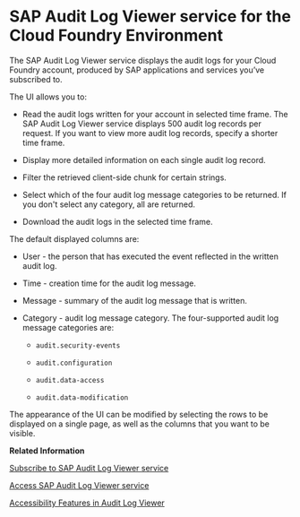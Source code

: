 <!-- loioe3baa5f1a0c64c44aac8ab3ea3d1b500 -->

# SAP Audit Log Viewer service for the Cloud Foundry Environment

The SAP Audit Log Viewer service displays the audit logs for your Cloud Foundry account, produced by SAP applications and services you’ve subscribed to.

The UI allows you to:

-   Read the audit logs written for your account in selected time frame. The SAP Audit Log Viewer service displays 500 audit log records per request. If you want to view more audit log records, specify a shorter time frame.

-   Display more detailed information on each single audit log record.

-   Filter the retrieved client-side chunk for certain strings.

-   Select which of the four audit log message categories to be returned. If you don't select any category, all are returned.

-   Download the audit logs in the selected time frame.


The default displayed columns are:

-   User - the person that has executed the event reflected in the written audit log.

-   Time - creation time for the audit log message.

-   Message - summary of the audit log message that is written.

-   Category - audit log message category. The four-supported audit log message categories are:

    -   `audit.security-events`

    -   `audit.configuration`

    -   `audit.data-access`

    -   `audit.data-modification`



The appearance of the UI can be modified by selecting the rows to be displayed on a single page, as well as the columns that you want to be visible.

**Related Information**  


[Subscribe to SAP Audit Log Viewer service](subscribe-to-sap-audit-log-viewer-service-8ef9054.md "Subscribe to SAP Audit Log Viewer service for access to audit log information.")

[Access SAP Audit Log Viewer service](access-sap-audit-log-viewer-service-af26206.md "")

[Accessibility Features in Audit Log Viewer](accessibility-features-in-audit-log-viewer-bf36fd1.md "To optimize your experience of Audit Log Viewer, SAP Business Technology Platform (SAP BTP) provides features and settings that help you use the software efficiently.")

